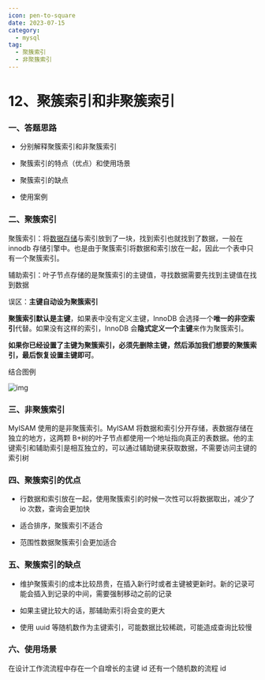 ```yaml
---
icon: pen-to-square
date: 2023-07-15
category:
  - mysql
tag:
  - 聚簇索引
  - 非聚簇索引
---
```


# 12、聚簇索引和非聚簇索引



### 一、答题思路

- 分别解释聚簇索引和非聚簇索引

- 聚簇索引的特点（优点）和使用场景

- 聚簇索引的缺点

- 使用案例

  

### 二、聚簇索引

聚簇索引：将[数据存储](https://cloud.tencent.com/product/cdcs?from=20065&from_column=20065)与索引放到了一块，找到索引也就找到了数据，一般在 innodb 存储引擎中。也是由于聚簇索引将数据和索引放在一起，因此一个表中只有一个聚簇索引。

辅助索引：叶子节点存储的是聚簇索引的主键值，寻找数据需要先找到主键值在找到数据

误区：**主键自动设为聚簇索引**

**聚簇索引默认是主键**，如果表中没有定义主键，InnoDB 会选择一个**唯一的非空索引**代替。如果没有这样的索引，InnoDB 会**隐式定义一个主键**来作为聚簇索引。

**如果你已经设置了主键为聚簇索引，必须先删除主键，然后添加我们想要的聚簇索引，最后恢复设置主键即可**。

结合图例

![img](https://ask.qcloudimg.com/http-save/yehe-2823867/2q05hsflfa.jpeg)

### 三、非聚簇索引

MyISAM 使用的是非聚簇索引。MyISAM 将数据和索引分开存储，表数据存储在独立的地方，这两颗 B+树的叶子节点都使用一个地址指向真正的表数据。他的主键索引和辅助索引是相互独立的，可以通过辅助键来获取数据，不需要访问主键的索引树



### 四、聚簇索引的优点

- 行数据和索引放在一起，使用聚簇索引的时候一次性可以将数据取出，减少了 io 次数，查询会更加快

- 适合排序，聚簇索引不适合

- 范围性数据聚簇索引会更加适合

  

### 五、聚簇索引的缺点

- 维护聚簇索引的成本比较昂贵，在插入新行时或者主键被更新时。新的记录可能会插入到记录的中间，需要强制移动之前的记录

- 如果主键比较大的话，那辅助索引将会变的更大

- 使用 uuid 等随机数作为主键索引，可能数据比较稀疏，可能造成查询比较慢

  

### 六、使用场景

在设计工作流流程中存在一个自增长的主键 id 还有一个随机数的流程 id

